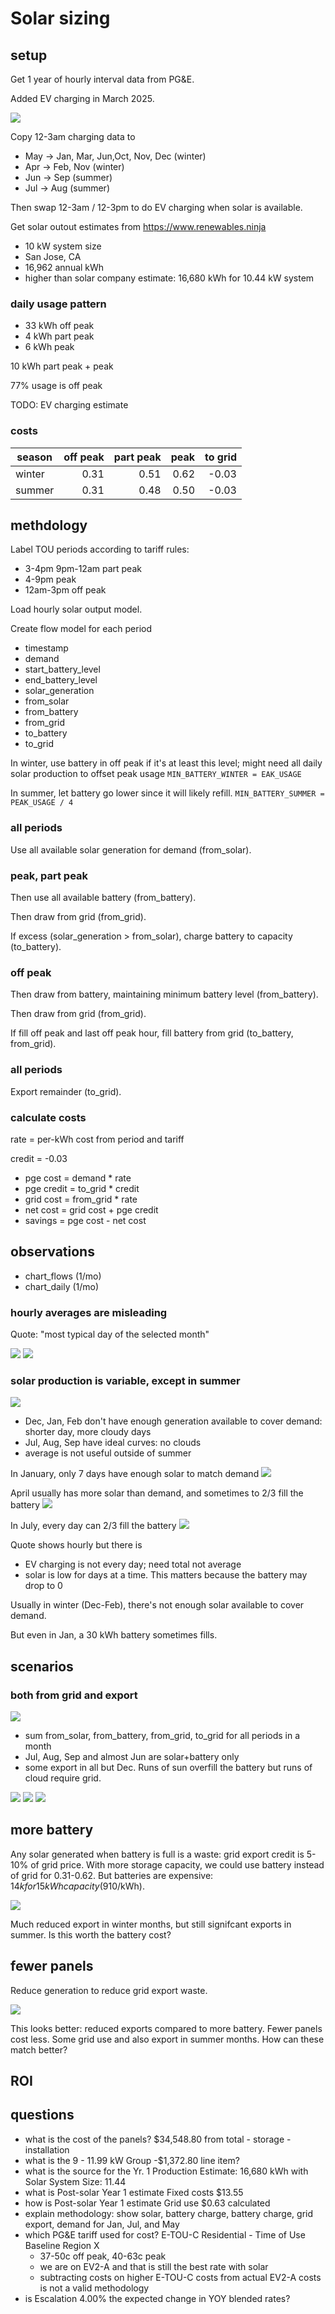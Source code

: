 # Solar sizing

## setup

Get 1 year of hourly interval data from PG&E.

Added EV charging in March 2025.

<img src="presentation/load_curve.png">

Copy 12-3am charging data to

  - May -> Jan, Mar, Jun,Oct, Nov, Dec (winter)
  - Apr -> Feb, Nov (winter)
  - Jun -> Sep (summer)
  - Jul -> Aug (summer)

Then swap 12-3am / 12-3pm to do EV charging when solar is available.

Get solar outout estimates from https://www.renewables.ninja

  - 10 kW system size
  - San Jose, CA
  - 16,962 annual kWh
  - higher than solar company estimate: 16,680 kWh for 10.44 kW system

### daily usage pattern

- 33 kWh  off peak
- 4 kWh part peak
- 6 kWh peak

10 kWh part peak + peak

77% usage is off peak

TODO: EV charging estimate

### costs

| season | off peak | part peak | peak | to grid |
|--------|----------:|---:|---:|---:|
| winter | 0.31 | 0.51 | 0.62 | -0.03 |
| summer | 0.31 | 0.48 | 0.50 | -0.03 |

## methdology

Label TOU periods according to tariff rules:

  - 3-4pm 9pm-12am part peak
  - 4-9pm peak
  - 12am-3pm off peak

Load hourly solar output model.

Create flow model for each period

  - timestamp
  - demand
  - start_battery_level
  - end_battery_level
  - solar_generation
  - from_solar
  - from_battery
  - from_grid
  - to_battery
  - to_grid

In winter, use battery in off peak if it's at least this level;
might need all daily solar production to offset peak usage
`MIN_BATTERY_WINTER = EAK_USAGE`

In summer, let battery go lower since it will likely refill.
`MIN_BATTERY_SUMMER = PEAK_USAGE / 4`

### all periods

Use all available solar generation for demand (from_solar).

### peak, part peak

Then use all available battery (from_battery).

Then draw from grid (from_grid).

If excess (solar_generation > from_solar), charge battery to capacity (to_battery).

### off peak

Then draw from battery, maintaining minimum battery level (from_battery).

Then draw from grid (from_grid).

If fill off peak and last off peak hour, fill battery from grid (to_battery, from_grid).

### all periods

Export remainder (to_grid).

### calculate costs

rate = per-kWh cost from period and tariff

credit = -0.03

- pge cost = demand * rate
- pge credit = to_grid * credit
- grid cost = from_grid * rate
- net cost = grid cost + pge credit
- savings = pge cost - net cost

## observations

- chart_flows (1/mo)
- chart_daily (1/mo)

### hourly averages are misleading

Quote: "most typical day of the selected month"

<img src="presentation/quote_apr.png">

<img src="presentation/quote_jul.png">


### solar production is variable, except in summer

<img src="solar-10-battery-30/solar_monthly.png">

- Dec, Jan, Feb don't have enough generation available to cover demand: shorter day, more cloudy days
- Jul, Aug, Sep have ideal curves: no clouds
- average is not useful outside of summer

In January, only 7 days have enough solar to match demand
<img src="solar-10-battery-30/solar_hourly_01_January.png">

April usually has more solar than demand, and sometimes to 2/3 fill the battery
<img src="solar-10-battery-30/solar_hourly_04_April.png">

In July, every day can 2/3 fill the battery
<img src="solar-10-battery-30/solar_hourly_07_July.png">


Quote shows hourly
but there is 
  - EV charging is not every day; need total not average
  - solar is low for days at a time. This matters because the battery may drop to 0

Usually in winter (Dec-Feb), there's not enough solar available to cover demand.

But even in Jan, a 30 kWh battery sometimes fills.

## scenarios

### both from grid and export 

<img src="solar-10-battery-30/monthly_sources.png">

- sum from_solar, from_battery, from_grid, to_grid for all periods in a month
- Jul, Aug, Sep and almost Jun are solar+battery only
- some export in all but Dec. Runs of sun overfill the battery but runs of cloud require grid.

<img src="solar-10-battery-30/flow_01_January.png">
<img src="solar-10-battery-30/flow_04_April.png">
<img src="solar-10-battery-30/flow_07_January.png">

## more battery

Any solar generated when battery is full is a waste:
grid export credit is 5-10% of grid price. 
With more storage capacity, we could use battery instead of grid for 0.31-0.62. But batteries are expensive: $14k for 15 kWh capacity ($910/kWh).

<img src="solar-10-battery-45/monthly_sources.png">

Much reduced export in winter months, but still signifcant exports in summer.
Is this worth the battery cost?

## fewer panels

Reduce generation to reduce grid export waste.

<img src="solar-8-battery-30/monthly_sources.png">

This looks better: reduced exports compared to more battery. Fewer
panels cost less. Some grid use and also export in summer months.
How can these match better? 

## ROI

## questions

- what is the cost of the panels? $34,548.80 from total - storage - installation
- what is the 9 - 11.99 kW Group -$1,372.80 line item?
- what is the source for the Yr. 1 Production Estimate: 16,680 kWh with Solar System Size: 11.44
- what is Post-solar Year 1 estimate Fixed costs $13.55
- how is Post-solar Year 1 estimate Grid use $0.63 calculated
- explain methodology: show solar, battery charge, battery charge, grid export, demand for Jan, Jul, and May
- which PG&E tariff used for cost? E-TOU-C Residential - Time of Use Baseline Region X
  - 37-50c off peak, 40-63c peak
  - we are on EV2-A and that is still the best rate with solar
  - subtracting costs on higher E-TOU-C costs from actual EV2-A costs is not a valid methodology
- is Escalation 4.00% the expected change in YOY blended rates?

